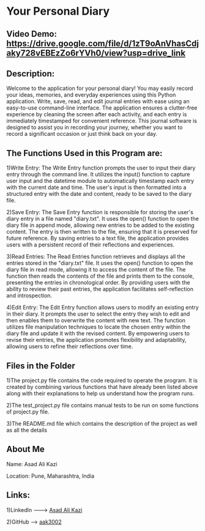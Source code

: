 # Your Personal Diary
## Video Demo:  https://drive.google.com/file/d/1zT9oAnVhasCdjaky728vEBEzZo6rYVh0/view?usp=drive_link
## Description:

Welcome to the application for your personal diary! You may easily record your ideas, memories, and everyday experiences using this Python application. Write, save, read, and edit journal entries with ease using an easy-to-use command-line interface. The application ensures a clutter-free experience by cleaning the screen after each activity, and each entry is immediately timestamped for convenient reference. This journal software is designed to assist you in recording your journey, whether you want to record a significant occasion or just think back on your day.

## The Functions Used in this Program are:
1)Write Entry: The Write Entry function prompts the user to input their diary entry through the command line. It utilizes the input() function to capture user input and the datetime module to automatically timestamp each entry with the current date and time. The user's input is then formatted into a structured entry with the date and content, ready to be saved to the diary file.

2)Save Entry: The Save Entry function is responsible for storing the user's diary entry in a file named "diary.txt". It uses the open() function to open the diary file in append mode, allowing new entries to be added to the existing content. The entry is then written to the file, ensuring that it is preserved for future reference. By saving entries to a text file, the application provides users with a persistent record of their reflections and experiences.

3)Read Entries: The Read Entries function retrieves and displays all the entries stored in the "diary.txt" file. It uses the open() function to open the diary file in read mode, allowing it to access the content of the file. The function then reads the contents of the file and prints them to the console, presenting the entries in chronological order. By providing users with the ability to review their past entries, the application facilitates self-reflection and introspection.

4)Edit Entry: The Edit Entry function allows users to modify an existing entry in their diary. It prompts the user to select the entry they wish to edit and then enables them to overwrite the content with new text. The function utilizes file manipulation techniques to locate the chosen entry within the diary file and update it with the revised content. By empowering users to revise their entries, the application promotes flexibility and adaptability, allowing users to refine their reflections over time.

## Files in the Folder
1)The project.py file contains the code required to operate the program. It is created by combining various functions that have already been listed above along with their explanations to help us understand how the program runs.

2)The test_project.py file contains manual tests to be run on some functions of project.py file.

3)The README.md file which contains the description of the project as well as all the details

## About Me
Name: Asad Ali Kazi

Location: Pune, Maharashtra, India

## Links:
1)LinkedIn ---> [Asad Ali Kazi](www.linkedin.com/in/asad-ali-kazi)

2)GitHub --> [aak3002](https://github.com/aak3002)

